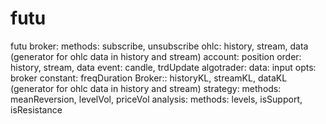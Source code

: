 # futu
futu broker:
  methods: 
    subscribe, unsubscribe
    ohlc:
      history, stream, data (generator for ohlc data in history and stream)
    account:
      position
    order:
      history, stream, data
  event:
    candle, trdUpdate
algotrader:
  data:
    input opts:
      broker
    constant:
      freqDuration
    Broker::
      historyKL, streamKL, dataKL (generator for ohlc data in history and stream)
  strategy:
    methods:
      meanReversion, levelVol, priceVol
  analysis:
    methods:
      levels, isSupport, isResistance
